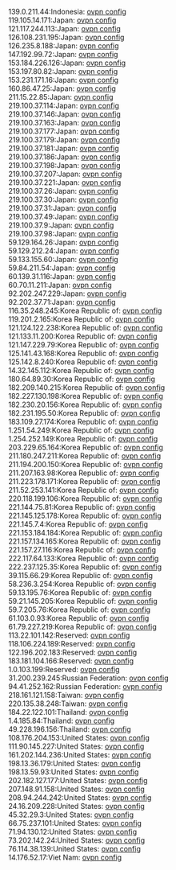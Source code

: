 139.0.211.44:Indonesia: [ovpn config](vpn/139_0_211_44.ovpn)  
119.105.14.171:Japan: [ovpn config](vpn/119_105_14_171.ovpn)  
121.117.244.113:Japan: [ovpn config](vpn/121_117_244_113.ovpn)  
126.108.231.195:Japan: [ovpn config](vpn/126_108_231_195.ovpn)  
126.235.8.188:Japan: [ovpn config](vpn/126_235_8_188.ovpn)  
147.192.99.72:Japan: [ovpn config](vpn/147_192_99_72.ovpn)  
153.184.226.126:Japan: [ovpn config](vpn/153_184_226_126.ovpn)  
153.197.80.82:Japan: [ovpn config](vpn/153_197_80_82.ovpn)  
153.231.171.16:Japan: [ovpn config](vpn/153_231_171_16.ovpn)  
160.86.47.25:Japan: [ovpn config](vpn/160_86_47_25.ovpn)  
211.15.22.85:Japan: [ovpn config](vpn/211_15_22_85.ovpn)  
219.100.37.114:Japan: [ovpn config](vpn/219_100_37_114.ovpn)  
219.100.37.146:Japan: [ovpn config](vpn/219_100_37_146.ovpn)  
219.100.37.163:Japan: [ovpn config](vpn/219_100_37_163.ovpn)  
219.100.37.177:Japan: [ovpn config](vpn/219_100_37_177.ovpn)  
219.100.37.179:Japan: [ovpn config](vpn/219_100_37_179.ovpn)  
219.100.37.181:Japan: [ovpn config](vpn/219_100_37_181.ovpn)  
219.100.37.186:Japan: [ovpn config](vpn/219_100_37_186.ovpn)  
219.100.37.198:Japan: [ovpn config](vpn/219_100_37_198.ovpn)  
219.100.37.207:Japan: [ovpn config](vpn/219_100_37_207.ovpn)  
219.100.37.221:Japan: [ovpn config](vpn/219_100_37_221.ovpn)  
219.100.37.26:Japan: [ovpn config](vpn/219_100_37_26.ovpn)  
219.100.37.30:Japan: [ovpn config](vpn/219_100_37_30.ovpn)  
219.100.37.31:Japan: [ovpn config](vpn/219_100_37_31.ovpn)  
219.100.37.49:Japan: [ovpn config](vpn/219_100_37_49.ovpn)  
219.100.37.9:Japan: [ovpn config](vpn/219_100_37_9.ovpn)  
219.100.37.98:Japan: [ovpn config](vpn/219_100_37_98.ovpn)  
59.129.164.26:Japan: [ovpn config](vpn/59_129_164_26.ovpn)  
59.129.212.24:Japan: [ovpn config](vpn/59_129_212_24.ovpn)  
59.133.155.60:Japan: [ovpn config](vpn/59_133_155_60.ovpn)  
59.84.211.54:Japan: [ovpn config](vpn/59_84_211_54.ovpn)  
60.139.31.116:Japan: [ovpn config](vpn/60_139_31_116.ovpn)  
60.70.11.211:Japan: [ovpn config](vpn/60_70_11_211.ovpn)  
92.202.247.229:Japan: [ovpn config](vpn/92_202_247_229.ovpn)  
92.202.37.71:Japan: [ovpn config](vpn/92_202_37_71.ovpn)  
116.35.248.245:Korea Republic of: [ovpn config](vpn/116_35_248_245.ovpn)  
119.201.2.165:Korea Republic of: [ovpn config](vpn/119_201_2_165.ovpn)  
121.124.122.238:Korea Republic of: [ovpn config](vpn/121_124_122_238.ovpn)  
121.133.11.200:Korea Republic of: [ovpn config](vpn/121_133_11_200.ovpn)  
121.147.229.79:Korea Republic of: [ovpn config](vpn/121_147_229_79.ovpn)  
125.141.43.168:Korea Republic of: [ovpn config](vpn/125_141_43_168.ovpn)  
125.142.8.240:Korea Republic of: [ovpn config](vpn/125_142_8_240.ovpn)  
14.32.145.112:Korea Republic of: [ovpn config](vpn/14_32_145_112.ovpn)  
180.64.89.30:Korea Republic of: [ovpn config](vpn/180_64_89_30.ovpn)  
182.209.140.215:Korea Republic of: [ovpn config](vpn/182_209_140_215.ovpn)  
182.227.130.198:Korea Republic of: [ovpn config](vpn/182_227_130_198.ovpn)  
182.230.20.156:Korea Republic of: [ovpn config](vpn/182_230_20_156.ovpn)  
182.231.195.50:Korea Republic of: [ovpn config](vpn/182_231_195_50.ovpn)  
183.109.27.174:Korea Republic of: [ovpn config](vpn/183_109_27_174.ovpn)  
1.251.54.249:Korea Republic of: [ovpn config](vpn/1_251_54_249.ovpn)  
1.254.252.149:Korea Republic of: [ovpn config](vpn/1_254_252_149.ovpn)  
203.229.65.164:Korea Republic of: [ovpn config](vpn/203_229_65_164.ovpn)  
211.180.247.211:Korea Republic of: [ovpn config](vpn/211_180_247_211.ovpn)  
211.194.200.150:Korea Republic of: [ovpn config](vpn/211_194_200_150.ovpn)  
211.207.163.98:Korea Republic of: [ovpn config](vpn/211_207_163_98.ovpn)  
211.223.178.171:Korea Republic of: [ovpn config](vpn/211_223_178_171.ovpn)  
211.52.253.141:Korea Republic of: [ovpn config](vpn/211_52_253_141.ovpn)  
220.118.199.106:Korea Republic of: [ovpn config](vpn/220_118_199_106.ovpn)  
221.144.75.81:Korea Republic of: [ovpn config](vpn/221_144_75_81.ovpn)  
221.145.125.178:Korea Republic of: [ovpn config](vpn/221_145_125_178.ovpn)  
221.145.7.4:Korea Republic of: [ovpn config](vpn/221_145_7_4.ovpn)  
221.153.184.184:Korea Republic of: [ovpn config](vpn/221_153_184_184.ovpn)  
221.157.134.165:Korea Republic of: [ovpn config](vpn/221_157_134_165.ovpn)  
221.157.27.116:Korea Republic of: [ovpn config](vpn/221_157_27_116.ovpn)  
222.117.64.133:Korea Republic of: [ovpn config](vpn/222_117_64_133.ovpn)  
222.237.125.35:Korea Republic of: [ovpn config](vpn/222_237_125_35.ovpn)  
39.115.66.29:Korea Republic of: [ovpn config](vpn/39_115_66_29.ovpn)  
58.236.3.254:Korea Republic of: [ovpn config](vpn/58_236_3_254.ovpn)  
59.13.195.76:Korea Republic of: [ovpn config](vpn/59_13_195_76.ovpn)  
59.21.145.205:Korea Republic of: [ovpn config](vpn/59_21_145_205.ovpn)  
59.7.205.76:Korea Republic of: [ovpn config](vpn/59_7_205_76.ovpn)  
61.103.0.93:Korea Republic of: [ovpn config](vpn/61_103_0_93.ovpn)  
61.79.227.219:Korea Republic of: [ovpn config](vpn/61_79_227_219.ovpn)  
113.22.101.142:Reserved: [ovpn config](vpn/113_22_101_142.ovpn)  
118.106.224.189:Reserved: [ovpn config](vpn/118_106_224_189.ovpn)  
122.196.202.183:Reserved: [ovpn config](vpn/122_196_202_183.ovpn)  
183.181.104.166:Reserved: [ovpn config](vpn/183_181_104_166.ovpn)  
1.0.103.199:Reserved: [ovpn config](vpn/1_0_103_199.ovpn)  
31.200.239.245:Russian Federation: [ovpn config](vpn/31_200_239_245.ovpn)  
94.41.252.162:Russian Federation: [ovpn config](vpn/94_41_252_162.ovpn)  
218.161.121.158:Taiwan: [ovpn config](vpn/218_161_121_158.ovpn)  
220.135.38.248:Taiwan: [ovpn config](vpn/220_135_38_248.ovpn)  
184.22.122.101:Thailand: [ovpn config](vpn/184_22_122_101.ovpn)  
1.4.185.84:Thailand: [ovpn config](vpn/1_4_185_84.ovpn)  
49.228.196.156:Thailand: [ovpn config](vpn/49_228_196_156.ovpn)  
108.176.204.153:United States: [ovpn config](vpn/108_176_204_153.ovpn)  
111.90.145.227:United States: [ovpn config](vpn/111_90_145_227.ovpn)  
161.202.144.236:United States: [ovpn config](vpn/161_202_144_236.ovpn)  
198.13.36.179:United States: [ovpn config](vpn/198_13_36_179.ovpn)  
198.13.59.93:United States: [ovpn config](vpn/198_13_59_93.ovpn)  
202.182.127.177:United States: [ovpn config](vpn/202_182_127_177.ovpn)  
207.148.91.158:United States: [ovpn config](vpn/207_148_91_158.ovpn)  
208.94.244.242:United States: [ovpn config](vpn/208_94_244_242.ovpn)  
24.16.209.228:United States: [ovpn config](vpn/24_16_209_228.ovpn)  
45.32.29.3:United States: [ovpn config](vpn/45_32_29_3.ovpn)  
66.75.237.101:United States: [ovpn config](vpn/66_75_237_101.ovpn)  
71.94.130.12:United States: [ovpn config](vpn/71_94_130_12.ovpn)  
73.202.142.24:United States: [ovpn config](vpn/73_202_142_24.ovpn)  
76.114.38.139:United States: [ovpn config](vpn/76_114_38_139.ovpn)  
14.176.52.17:Viet Nam: [ovpn config](vpn/14_176_52_17.ovpn)  
